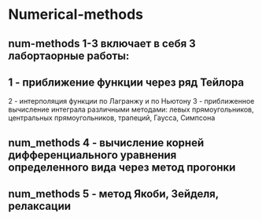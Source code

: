 # Numerical-methods
## num-methods 1-3 включает в себя 3 лабортаорные работы:
## 1 - приближение функции через ряд Тейлора
  2 - интерполяция функции по Лагранжу и по Ньютону
  3 - приближенное вычисление интеграла различными методами: левых прямоугольников, центральных прямоугольников, трапеций, Гаусса, Симпсона

## num_methods 4 - вычисление корней дифференциального уравнения определенного вида через метод прогонки
## num_methods 5 - метод Якоби, Зейделя, релаксации
